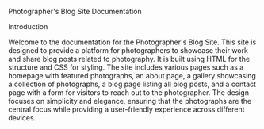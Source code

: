 Photographer's Blog Site Documentation


Introduction

Welcome to the documentation for the Photographer's Blog Site. 
This site is designed to provide a platform for photographers to showcase their work and share blog posts related to photography. 
It is built using HTML for the structure and CSS for styling. 
The site includes various pages such as a homepage with featured photographs, an about page, a gallery showcasing a collection of photographs, a blog page listing all blog posts, and a contact page with a form for visitors to reach out to the photographer. 
The design focuses on simplicity and elegance, ensuring that the photographs are the central focus while providing a user-friendly experience across different devices.
